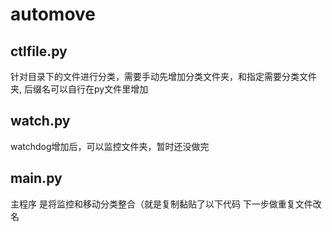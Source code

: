 # automove

## ctlfile.py 
针对目录下的文件进行分类，需要手动先增加分类文件夹，和指定需要分类文件夹, 后缀名可以自行在py文件里增加

## watch.py   
watchdog增加后，可以监控文件夹，暂时还没做完

## main.py
主程序 是将监控和移动分类整合（就是复制黏贴了以下代码
下一步做重复文件改名
